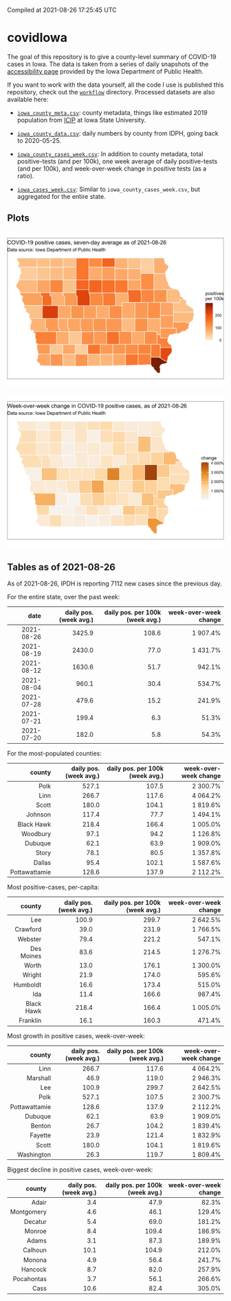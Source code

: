 Compiled at 2021-08-26 17:25:45 UTC

<!-- README.md is generated from README.Rmd. Please edit that file -->

# covidIowa

<!-- badges: start -->

<!-- badges: end -->

The goal of this repository is to give a county-level summary of
COVID-19 cases in Iowa. The data is taken from a series of daily
snapshots of the [accessibility
page](https://coronavirus.iowa.gov/pages/access) provided by the Iowa
Department of Public Health.

If you want to work with the data yourself, all the code I use is
published this repository, check out the [`workflow`](workflow)
directory. Processed datasets are also available here:

  - [`iowa_county_meta.csv`](https://raw.githubusercontent.com/ijlyttle/covidIowa/master/workflow/data/99-publish/iowa_county_meta.csv):
    county metadata, things like estimated 2019 population from
    [ICIP](https://www.icip.iastate.edu/tables/population/counties-estimates)
    at Iowa State University.

  - [`iowa_county_data.csv`](https://raw.githubusercontent.com/ijlyttle/covidIowa/master/workflow/data/99-publish/iowa_county_data.csv):
    daily numbers by county from IDPH, going back to 2020-05-25.

  - [`iowa_county_cases_week.csv`](https://raw.githubusercontent.com/ijlyttle/covidIowa/master/workflow/data/99-publish/iowa_county_data.csv):
    In addition to county metadata, total positive-tests (and per 100k),
    one week average of daily positive-tests (and per 100k), and
    week-over-week change in positive tests (as a ratio).

  - [`iowa_cases_week.csv`](https://raw.githubusercontent.com/ijlyttle/covidIowa/master/workflow/data/99-publish/iowa_cases_week.csv):
    Similar to `iowa_county_cases_week.csv`, but aggregated for the
    entire state.

## Plots

![](workflow/data/99-publish/iowa_cases.png)

![](workflow/data/99-publish/iowa_change.png)

## Tables as of 2021-08-26

As of 2021-08-26, IPDH is reporting 7112 new cases since the previous
day.

For the entire state, over the past week:

|       date | daily pos. (week avg.) | daily pos. per 100k (week avg.) | week-over-week change |
| ---------: | ---------------------: | ------------------------------: | --------------------: |
| 2021-08-26 |                 3425.9 |                           108.6 |              1 907.4% |
| 2021-08-19 |                 2430.0 |                            77.0 |              1 431.7% |
| 2021-08-12 |                 1630.6 |                            51.7 |                942.1% |
| 2021-08-04 |                  960.1 |                            30.4 |                534.7% |
| 2021-07-28 |                  479.6 |                            15.2 |                241.9% |
| 2021-07-21 |                  199.4 |                             6.3 |                 51.3% |
| 2021-07-20 |                  182.0 |                             5.8 |                 54.3% |

For the most-populated counties:

|        county | daily pos. (week avg.) | daily pos. per 100k (week avg.) | week-over-week change |
| ------------: | ---------------------: | ------------------------------: | --------------------: |
|          Polk |                  527.1 |                           107.5 |              2 300.7% |
|          Linn |                  266.7 |                           117.6 |              4 064.2% |
|         Scott |                  180.0 |                           104.1 |              1 819.6% |
|       Johnson |                  117.4 |                            77.7 |              1 494.1% |
|    Black Hawk |                  218.4 |                           166.4 |              1 005.0% |
|      Woodbury |                   97.1 |                            94.2 |              1 126.8% |
|       Dubuque |                   62.1 |                            63.9 |              1 909.0% |
|         Story |                   78.1 |                            80.5 |              1 357.8% |
|        Dallas |                   95.4 |                           102.1 |              1 587.6% |
| Pottawattamie |                  128.6 |                           137.9 |              2 112.2% |

Most positive-cases, per-capita:

|     county | daily pos. (week avg.) | daily pos. per 100k (week avg.) | week-over-week change |
| ---------: | ---------------------: | ------------------------------: | --------------------: |
|        Lee |                  100.9 |                           299.7 |              2 642.5% |
|   Crawford |                   39.0 |                           231.9 |              1 766.5% |
|    Webster |                   79.4 |                           221.2 |                547.1% |
| Des Moines |                   83.6 |                           214.5 |              1 276.7% |
|      Worth |                   13.0 |                           176.1 |              1 300.0% |
|     Wright |                   21.9 |                           174.0 |                595.6% |
|   Humboldt |                   16.6 |                           173.4 |                515.0% |
|        Ida |                   11.4 |                           166.6 |                987.4% |
| Black Hawk |                  218.4 |                           166.4 |              1 005.0% |
|   Franklin |                   16.1 |                           160.3 |                471.4% |

Most growth in positive cases, week-over-week:

|        county | daily pos. (week avg.) | daily pos. per 100k (week avg.) | week-over-week change |
| ------------: | ---------------------: | ------------------------------: | --------------------: |
|          Linn |                  266.7 |                           117.6 |              4 064.2% |
|      Marshall |                   46.9 |                           119.0 |              2 946.3% |
|           Lee |                  100.9 |                           299.7 |              2 642.5% |
|          Polk |                  527.1 |                           107.5 |              2 300.7% |
| Pottawattamie |                  128.6 |                           137.9 |              2 112.2% |
|       Dubuque |                   62.1 |                            63.9 |              1 909.0% |
|        Benton |                   26.7 |                           104.2 |              1 839.4% |
|       Fayette |                   23.9 |                           121.4 |              1 832.9% |
|         Scott |                  180.0 |                           104.1 |              1 819.6% |
|    Washington |                   26.3 |                           119.7 |              1 809.4% |

Biggest decline in positive cases, week-over-week:

|     county | daily pos. (week avg.) | daily pos. per 100k (week avg.) | week-over-week change |
| ---------: | ---------------------: | ------------------------------: | --------------------: |
|      Adair |                    3.4 |                            47.9 |                 82.3% |
| Montgomery |                    4.6 |                            46.1 |                129.4% |
|    Decatur |                    5.4 |                            69.0 |                181.2% |
|     Monroe |                    8.4 |                           109.4 |                186.9% |
|      Adams |                    3.1 |                            87.3 |                189.9% |
|    Calhoun |                   10.1 |                           104.9 |                212.0% |
|     Monona |                    4.9 |                            56.4 |                241.7% |
|    Hancock |                    8.7 |                            82.0 |                257.9% |
| Pocahontas |                    3.7 |                            56.1 |                266.6% |
|       Cass |                   10.6 |                            82.4 |                305.0% |
